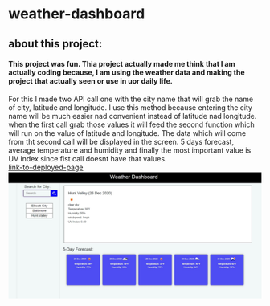 # weather-dashboard
## about this project:
#### This project was fun. Thia project actually made me think that I am actually coding because, I am using the weather data and making the project that actually seen or use in uor daily life.
For this I made two API call one with the city name that will grab the name of city, latitude and longitude. I use this method because entering the city name will be much easier nad convenient instead of latitude nad longitude.
when the first call grab those values it will feed the second function which will run on the value of latitude and longitude.
The data which will come from tht second call will be displayed in the screen.
5 days forecast, average temperature and humidity and finally the most important value is UV index since fist call doesnt have that values.  
[link-to-deployed-page](https://ghimirear.github.io/homework-6/)
![screenshoot](/images/weatherdashboard.JPG)
